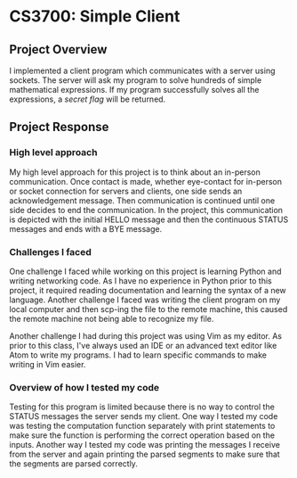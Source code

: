 # CS3700: Simple Client

## Project Overview
I implemented a client program which communicates with a server using sockets. The server will ask my program to solve hundreds of simple mathematical expressions. If my program successfully solves all the expressions, a *secret flag* will be returned.

## Project Response

### High level approach
My high level approach for this project is to think about an in-person communication. Once contact is made, whether eye-contact for in-person or socket connection for servers and clients, one side sends an acknowledgement message. Then communication is continued until one side decides to end the communication. In the project, this communication is depicted with the initial HELLO message and then the continuous STATUS messages and ends with a BYE message.

### Challenges I faced
One challenge I faced while working on this project is learning Python and writing networking code. As I have no experience in Python prior to this project, it required reading documentation and learning the syntax of a new language. Another challenge I faced was writing the client program on my local computer and then scp-ing the file to the remote machine, this caused the remote machine not being able to recognize my file.

Another challenge I had during this project was using Vim as my editor. As prior to this class, I've always used an IDE or an advanced text editor like Atom to write my programs. I had to learn specific commands to make writing in Vim easier.

### Overview of how I tested my code
Testing for this program is limited because there is no way to control the STATUS messages the server sends my client. One way I tested my code was testing the computation function separately with print statements to make sure the function is performing the correct operation based on the inputs. Another way I tested my code was printing the messages I receive from the server and again printing the parsed segments to make sure that the segments are parsed correctly.
